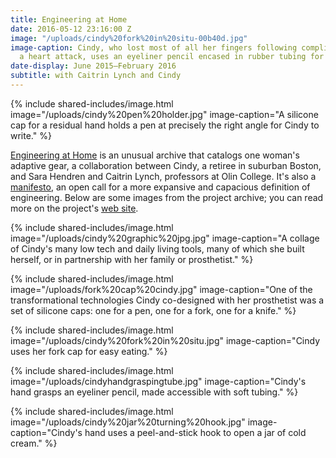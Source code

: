 ```yaml
---
title: Engineering at Home
date: 2016-05-12 23:16:00 Z
image: "/uploads/cindy%20fork%20in%20situ-00b40d.jpg"
image-caption: Cindy, who lost most of all her fingers following complications from
  a heart attack, uses an eyeliner pencil encased in rubber tubing for easy application.
date-display: June 2015–February 2016
subtitle: with Caitrin Lynch and Cindy
---
```


{% include shared-includes/image.html
  image="/uploads/cindy%20pen%20holder.jpg"
  image-caption="A silicone cap for a residual hand holds a pen at precisely the right angle for Cindy to write." %}

[Engineering at Home](http://engineeringathome.org/) is an unusual archive that catalogs one woman's adaptive gear, a collaboration between Cindy, a retiree in suburban Boston, and Sara Hendren and Caitrin Lynch, professors at Olin College. It's also a [manifesto](http://engineeringathome.org/manifesto), an open call for a more expansive and capacious definition of engineering. Below are some images from the project archive; you can read more on the project's [web site](http://engineeringathome.org/).

{% include shared-includes/image.html
  image="/uploads/cindy%20graphic%20jpg.jpg"
  image-caption="A collage of Cindy's many low tech and daily living tools, many of which she built herself, or in partnership with her family or prosthetist." %}

{% include shared-includes/image.html
  image="/uploads/fork%20cap%20cindy.jpg"
  image-caption="One of the transformational technologies Cindy co-designed with her prosthetist was a set of silicone caps: one for a pen, one for a fork, one for a knife." %}

{% include shared-includes/image.html
  image="/uploads/cindy%20fork%20in%20situ.jpg"
  image-caption="Cindy uses her fork cap for easy eating." %}

{% include shared-includes/image.html
  image="/uploads/cindyhandgraspingtube.jpg"
  image-caption="Cindy's hand grasps an eyeliner pencil, made accessible with soft tubing." %}

{% include shared-includes/image.html
  image="/uploads/cindy%20jar%20turning%20hook.jpg"
  image-caption="Cindy's hand uses a peel-and-stick hook to open a jar of cold cream." %}


